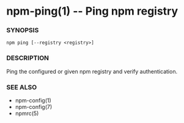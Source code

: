 npm-ping(1) -- Ping npm registry
================================

###  SYNOPSIS

    npm ping [--registry <registry>]

###  DESCRIPTION

Ping the configured or given npm registry and verify authentication.

###  SEE ALSO

* npm-config(1)
* npm-config(7)
* npmrc(5)
